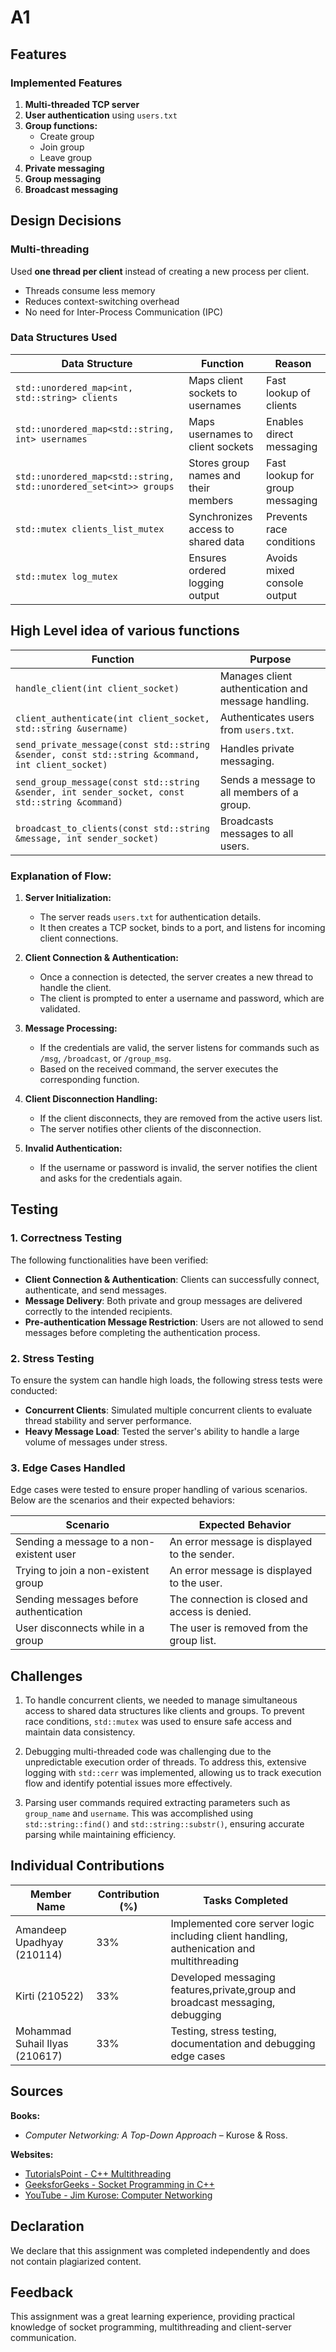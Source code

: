 # A1
## Features  
### Implemented Features  
1. **Multi-threaded TCP server**  
2. **User authentication** using `users.txt`  
3. **Group functions:**  
   - Create group  
   - Join group  
   - Leave group  
4. **Private messaging**  
5. **Group messaging**  
6. **Broadcast messaging**  

## Design Decisions  
### Multi-threading  
Used **one thread per client** instead of creating a new process per client.  
- Threads consume less memory 
- Reduces context-switching overhead 
- No need for Inter-Process Communication (IPC)
### Data Structures Used
| Data Structure                                   | Function                                    | Reason                                   |
| ------------------------------------------------ | --------------------------------------------| ---------------------------------------- |
| `std::unordered_map<int, std::string> clients`   | Maps client sockets to usernames            | Fast lookup of clients                   |
| `std::unordered_map<std::string, int> usernames` | Maps usernames to client sockets            | Enables direct messaging                 |
| `std::unordered_map<std::string, std::unordered_set<int>> groups` | Stores group names and their members | Fast lookup for group messaging          |
| `std::mutex clients_list_mutex`                  | Synchronizes access to shared data          | Prevents race conditions                 |
| `std::mutex log_mutex`                           | Ensures ordered logging output              | Avoids mixed console output              |
  
## High Level idea of various functions
| Function                                                                 | Purpose                                                        |
| ------------------------------------------------------------------------ | -------------------------------------------------------------- |
| `handle_client(int client_socket)`                                        | Manages client authentication and message handling.            |
| `client_authenticate(int client_socket, std::string &username)`          | Authenticates users from `users.txt`.                           |
| `send_private_message(const std::string &sender, const std::string &command, int client_socket)` | Handles private messaging.                                      |
| `send_group_message(const std::string &sender, int sender_socket, const std::string &command)`   | Sends a message to all members of a group.                      |
| `broadcast_to_clients(const std::string &message, int sender_socket)`     | Broadcasts messages to all users.                               |

### Explanation of Flow:
1. **Server Initialization:**
   - The server reads `users.txt` for authentication details.
   - It then creates a TCP socket, binds to a port, and listens for incoming client connections.

2. **Client Connection & Authentication:**
   - Once a connection is detected, the server creates a new thread to handle the client.
   - The client is prompted to enter a username and password, which are validated.

3. **Message Processing:**
   - If the credentials are valid, the server listens for commands such as `/msg`, `/broadcast`, or `/group_msg`.
   - Based on the received command, the server executes the corresponding function.

4. **Client Disconnection Handling:**
   - If the client disconnects, they are removed from the active users list.
   - The server notifies other clients of the disconnection.

5. **Invalid Authentication:**
   - If the username or password is invalid, the server notifies the client and asks for the credentials again.

## Testing

### 1. **Correctness Testing**

The following functionalities have been verified:

- **Client Connection & Authentication**: Clients can successfully connect, authenticate, and send messages.
- **Message Delivery**: Both private and group messages are delivered correctly to the intended recipients.
- **Pre-authentication Message Restriction**: Users are not allowed to send messages before completing the authentication process.

### 2. **Stress Testing**

To ensure the system can handle high loads, the following stress tests were conducted:

- **Concurrent Clients**: Simulated multiple concurrent clients to evaluate thread stability and server performance.
- **Heavy Message Load**: Tested the server's ability to handle a large volume of messages under stress.

### 3. **Edge Cases Handled**

Edge cases were tested to ensure proper handling of various scenarios. Below are the scenarios and their expected behaviors:

| **Scenario**                            | **Expected Behavior**                             |
|-----------------------------------------|--------------------------------------------------|
| Sending a message to a non-existent user | An error message is displayed to the sender.     |
| Trying to join a non-existent group     | An error message is displayed to the user.       |
| Sending messages before authentication  | The connection is closed and access is denied.   |
| User disconnects while in a group       | The user is removed from the group list.         |

## Challenges

1. To handle concurrent clients, we needed to manage simultaneous access to shared data structures like clients and groups. To prevent race conditions, `std::mutex` was used to ensure safe access and maintain data consistency.

2. Debugging multi-threaded code was challenging due to the unpredictable execution order of threads. To address this, extensive logging with `std::cerr` was implemented, allowing us to track execution flow and identify potential issues more effectively.

3. Parsing user commands required extracting parameters such as `group_name` and `username`. This was accomplished using `std::string::find()` and `std::string::substr()`, ensuring accurate parsing while maintaining efficiency.

## Individual Contributions

| Member Name  | Contribution (%) | Tasks Completed                          |
|--------------|------------------|-------------------------------------------|
| Amandeep Upadhyay (210114)       | 33%              | Implemented core server logic including client handling, authenication and multithreading |
| Kirti (210522)       | 33%              | Developed messaging features,private,group and broadcast messaging, debugging       |
| Mohammad Suhail Ilyas (210617)      | 33%              | Testing, stress testing, documentation and debugging edge cases      |

## Sources

**Books:**  
- *Computer Networking: A Top-Down Approach* – Kurose & Ross.

**Websites:**  
- [TutorialsPoint - C++ Multithreading](https://www.tutorialspoint.com/cplusplus/cpp_multithreading.htm)  
- [GeeksforGeeks - Socket Programming in C++](https://www.geeksforgeeks.org/socket-programming-in-cpp/)  
- [YouTube - Jim Kurose: Computer Networking](https://www.youtube.com/watch?v=_iHMMo7SDfQ&ab_channel=JimKurose)

## Declaration

We declare that this assignment was completed independently and does not contain plagiarized content. 

## Feedback
This assignment was a great learning experience, providing practical knowledge of socket programming, multithreading and client-server communication.
